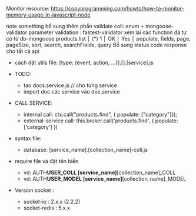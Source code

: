 Monitor resource:
https://copyprogramming.com/howto/how-to-monitor-memory-usage-in-javascript-node

note something
bổ sung thêm phần validate coll: enum + mongoose-validator
parameter validation : fastest-validator
xem lại các function đã tự có từ db-mongoose
products.list │ (\*) 1 │ OK │ Yes │ populate, fields, page, pageSize, sort, search, searchFields, query
Bổ sung status code response cho tất cả api

- cách đặt utils file:
  [type: {event, action, ...}].[].[service].js

- TODO:

  - tạo docs.service.js // cho từng service
  - import doc các service vào doc.service

- CALL SERVICE:

  - internal call: ctx.call("products.find", { populate: ["category"]});
  - external-service call: this.broker.call('products.find', { populate: ['category'] })

- syntax file:
  - database:
    [service_name].[collection_name]-coll.js
- require file và đặt tên biến
  - vd: AUTH**USER_COLL
    [service_name]**[collection_name]\_COLL
  - vd: AUTH**USER_MODEL
    [service_name]**[collection_name]\_MODEL
- Version socket :
  - socket-io : 2.x.x (2.2.2)
  - socket-redis : 5.x.x

